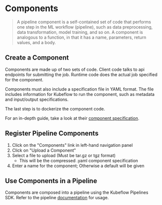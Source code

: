 # Components

> A pipeline component is a self-contained set of code that performs one step in the ML workflow (pipeline), such as data preprocessing, data transformation, model training, and so on. A component is analogous to a function, in that it has a name, parameters, return values, and a body.

## Create a Component

Components are made up of two sets of code. Client code talks to api endpoints for submitting the job. Runtime code does the actual job specified for the component.

Components must also include a specification file in YAML format. The file includes information for Kubeflow to run the component, such as metadata and input/output specifications.

The last step is to dockerize the component code.

For an in-depth guide, take a look at their [component specification](https://www.kubeflow.org/docs/pipelines/reference/component-spec/).

## Register Pipeline Components

1. Click on the "Components" link in left-hand navigation panel
2. Click on "Upload a Component"
3. Select a file to upload (Must be tar.gz or tgz format)
    * This will be the compressed .yaml component specification
4. Enter a name for the component; Otherwise a default will be given

## Use Components in a Pipeline

Components are composed into a pipeline using the Kubeflow Pipelines SDK.
Refer to the pipeline [documentation](../pipeline-samples/README.md) for usage.
